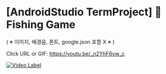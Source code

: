 # [AndroidStudio TermProject] :tropical_fish: Fishing Game
( ※ 이미지, 배경음, 폰트, google.json 포함 X ※ )

Click URL or GIF: https://youtu.be/_n2YhF6vw_c 

[![Video Label](https://user-images.githubusercontent.com/54823396/79413505-0ec02a80-7fe3-11ea-8c21-80373f75a597.gif)](https://youtu.be/_n2YhF6vw_c?t=0s)
